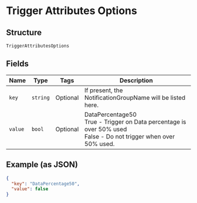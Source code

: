 
# Trigger Attributes Options

## Structure

`TriggerAttributesOptions`

## Fields

| Name | Type | Tags | Description |
|  --- | --- | --- | --- |
| `key` | `string` | Optional | If present, the NotificationGroupName will be listed here. |
| `value` | `bool` | Optional | DataPercentage50<br />True - Trigger on Data percentage is over 50% used<br />False - Do not trigger when over 50% used. |

## Example (as JSON)

```json
{
  "key": "DataPercentage50",
  "value": false
}
```

